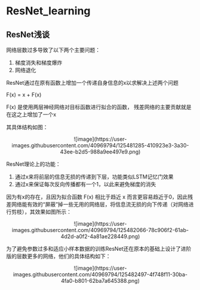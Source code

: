 # ResNet_learning

## ResNet浅谈
网络层数过多导致了以下两个主要问题：

1. 梯度消失和梯度爆炸
2. 网络退化

ResNet通过在原有函数上增加一个传递自身信息的x以求解决上述两个问题

F(x) = x + F(x)

F(x) 是使用两层神经网络对目标函数进行拟合的函数， 残差网络的主要贡献就是在这之上增加了一个x

其具体结构如图：

<div align=center>![image](https://user-images.githubusercontent.com/40969794/125481285-410923e3-3a30-43ee-b2d5-988a9ee497e9.png)</div>

ResNet理论上的功能：
1. 通过x来将前层的信息无损的传递到下层，功能类似LSTM记忆门效果
2. 通过x来保证每次反向传播都有一个1，以此来避免梯度的消失

因为有x的存在，且因为拟合函数 F(x) 相比于趋近 x 而言更容易趋近于0，因此残差网络能有效的“屏蔽”掉一些无用的网络层，将信息流无损的向下传递（对网络进行剪枝），其效果如图所示：

<div align=center>![image](https://user-images.githubusercontent.com/40969794/125482066-78c906f2-61ab-4d2d-a0f2-4a81ae228449.png)</div>
  
  为了避免参数过多和适应小样本数据的训练ResNet还在原本的基础上设计了进阶版的层数更多的网络，他们的具体结构如下：
  
  <div align=center>![image](https://user-images.githubusercontent.com/40969794/125482497-4f748f11-30ba-4fa0-b801-62ba7a645388.png)</div>




